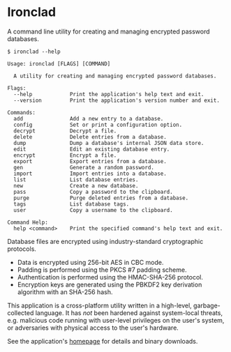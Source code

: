 
# Ironclad

A command line utility for creating and managing encrypted password databases.

    $ ironclad --help

    Usage: ironclad [FLAGS] [COMMAND]

      A utility for creating and managing encrypted password databases.

    Flags:
      --help            Print the application's help text and exit.
      --version         Print the application's version number and exit.

    Commands:
      add               Add a new entry to a database.
      config            Set or print a configuration option.
      decrypt           Decrypt a file.
      delete            Delete entries from a database.
      dump              Dump a database's internal JSON data store.
      edit              Edit an existing database entry.
      encrypt           Encrypt a file.
      export            Export entries from a database.
      gen               Generate a random password.
      import            Import entries into a database.
      list              List database entries.
      new               Create a new database.
      pass              Copy a password to the clipboard.
      purge             Purge deleted entries from a database.
      tags              List database tags.
      user              Copy a username to the clipboard.

    Command Help:
      help <command>    Print the specified command's help text and exit.

Database files are encrypted using industry-standard cryptographic protocols.

* Data is encrypted using 256-bit AES in CBC mode.
* Padding is performed using the PKCS #7 padding scheme.
* Authentication is performed using the HMAC-SHA-256 protocol.
* Encryption keys are generated using the PBKDF2 key derivation algorithm with an SHA-256 hash.

This application is a cross-platform utility written in a high-level, garbage-collected language. It has *not* been hardened against system-local threats, e.g. malicious code running with user-level privileges on the user's system, or adversaries with physical access to the user's hardware.

See the application's [homepage][] for details and binary downloads.

[homepage]: http://mulholland.xyz/dev/ironclad/
